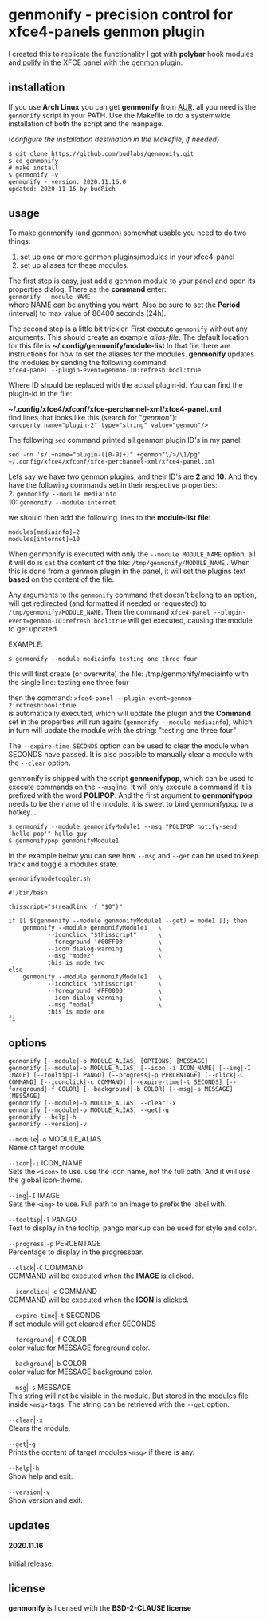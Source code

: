# genmonify - precision control for xfce4-panels genmon plugin 

I created this to replicate the functionality I got with
**polybar** hook modules and [polify] in the XFCE panel with
the [genmon] plugin.

installation
------------

If you use **Arch Linux** you can get **genmonify** from
[AUR].   all you need is the `genmonify` script in your
PATH. Use the Makefile to do a systemwide installation of
both the script and the manpage.  

(*configure the installation destination in the Makefile,
if needed*)

```
$ git clone https://github.com/budlabs/genmonify.git
$ cd genmonify
# make install
$ genmonify -v
genmonify - version: 2020.11.16.0
updated: 2020-11-16 by budRich
```


[polify]: https://github.com/budlabs/polify
[genmon]: https://gitlab.xfce.org/panel-plugins/xfce4-genmon-plugin
[AUR]: https://aur.archlinux.org/packages/genmonify/

usage
-----

To make genmonify (and genmon) somewhat usable you need to
do two things:  
1. set up one or more genmon plugins/modules in your
xfce4-panel  
2. set up aliases for these modules.  

The first step is easy, just add a genmon module to your
panel and open its properties dialog. There as the
**command** enter:  
`genmonify --module NAME`  
where NAME can be anything you want. Also be sure to set
the **Period** (interval) to max value of 86400 seconds
(24h).

The second step is a little bit trickier. First execute
`genmonify` without any arguments. This should create an
example *alias-file*. The default location for this file is
**~/.config/genmonify/module-list** In that file there are
instructions for how to set the aliases for the modules.
**genmonify** updates the modules by sending the following
command:  
`xfce4-panel --plugin-event=genmon-ID:refresh:bool:true`  

Where ID should be replaced with the actual plugin-id. You
can find the plugin-id in the file:  


**~/.config/xfce4/xfconf/xfce-perchannel-xml/xfce4-panel.xml**  
find lines that looks like this (search for "*genmon*"):  
`<property name="plugin-2" type="string" value="genmon"/>`

The following `sed` command printed all genmon plugin ID's
in my panel:  

```
sed -rn 's/.+name="plugin-([0-9]+)".+genmon"\/>/\1/pg' ~/.config/xfce4/xfconf/xfce-perchannel-xml/xfce4-panel.xml
```  


Lets say we have two genmon plugins, and their ID's are
**2** and **10**. And they have the following commands set
in their respective properties:  
2: `genmonify --module mediainfo`  
10: `genmonify --module internet`  

we should then add the following lines to the **module-list
file**:  
```
modules[mediainfo]=2
modules[internet]=10
```



When genmonify is executed with only the `--module
MODULE_NAME` option, all it will do is `cat` the content of
the file: `/tmp/genmonify/MODULE_NAME` . When this is done
from a genmon plugin in the panel, it will set the plugins
text **based** on the content of the file.  

Any arguments to the `genmonify` command that doesn't
belong to an option, will get redirected (and formatted if
needed or requested) to `/tmp/genmonify/MODULE_NAME`. Then
the command `xfce4-panel
--plugin-event=genmon-ID:refresh:bool:true`  will get
executed, causing the module to get updated.

EXAMPLE:  

```
$ genmonify --module mediainfo testing one three four
```


this will first create (or overwrite) the file:
/tmp/genmonify/mediainfo with the single line: testing one
three four

then the command:  `xfce4-panel
--plugin-event=genmon-2:refresh:bool:true`  
is automatically executed, which will update the  plugin
and the **Command** set in the properties  will run again:
(`genmonify --module mediainfo`), which in turn will update
the module with the string: "testing one three four"


The `--expire-time SECONDS` option can be used to clear the
module when SECONDS have passed. It is also possible to
manually clear a module with the `--clear` option.  

genmonify is shipped with the script **genmonifypop**,
which can be used to execute commands on the `--msg`line. It
will only execute a command if it is prefixed with the word
**POLIPOP**. And the first argument to **genmonifypop**
needs to be the name of the module, it is sweet to bind
genmonifypop to a hotkey...


```
$ genmonify --module genmonifyModule1 --msg "POLIPOP notify-send 'hello pop'" hello guy
$ genmonifypop genmonifyModule1
```


In the example below you can see how `--msg` and `--get`
can be used to keep track and toggle a modules state.  

`genmonifymodetoggler.sh`  

``` shell
#!/bin/bash

thisscript="$(readlink -f "$0")"

if [[ $(genmonify --module genmonifyModule1 --get) = mode1 ]]; then
    genmonify --module genmonifyModule1   \
           --iconclick "$thisscript"      \
           --foreground '#00FF00'         \
           --icon dialog-warning          \
           --msg "mode2"                  \
           this is mode two
else 
    genmonify --module genmonifyModule1   \
           --iconclick "$thisscript"      \
           --foreground '#FF0000'         \
           --icon dialog-warning          \
           --msg "mode1"                  \
           this is mode one
fi
```


options
-------

```text
genmonify [--module|-o MODULE_ALIAS] [OPTIONS] [MESSAGE]
genmonify [--module|-o MODULE_ALIAS] [--icon|-i ICON_NAME] [--img|-I IMAGE] [--tooltip|-l PANGO] [--progress|-p PERCENTAGE] [--click|-C COMMAND] [--iconclick|-c COMMAND] [--expire-time|-t SECONDS] [--foreground|-f COLOR] [--background|-b COLOR] [--msg|-s MESSAGE] [MESSAGE]
genmonify [--module|-o MODULE_ALIAS] --clear|-x
genmonify [--module|-o MODULE_ALIAS] --get|-g
genmonify --help|-h
genmonify --version|-v
```


`--module`|`-o` MODULE_ALIAS  
Name of target module

`--icon`|`-i` ICON_NAME  
Sets the `<icon>` to use. use the icon name, not the full
path. And it will use the global icon-theme.

`--img`|`-I` IMAGE  
Sets the `<img>` to use. Full path to an image to prefix
the label with.

`--tooltip`|`-l` PANGO  
Text to display in the tooltip, pango markup can be used
for style and color.

`--progress`|`-p` PERCENTAGE  
Percentage to display in the progressbar.

`--click`|`-C` COMMAND  
COMMAND will be executed when the **IMAGE** is clicked.

`--iconclick`|`-c` COMMAND  
COMMAND will be executed when the **ICON** is clicked.

`--expire-time`|`-t` SECONDS  
If set module will get cleared after SECONDS

`--foreground`|`-f` COLOR  
color value for MESSAGE foreground color.

`--background`|`-b` COLOR  
color value for MESSAGE background color.

`--msg`|`-s` MESSAGE  
This string will not be visible in the module. But stored
in the modules file inside `<msg>` tags. The string can be
retrieved with the `--get` option.

`--clear`|`-x`  
Clears the module.

`--get`|`-g`  
Prints the content of target modules `<msg>` if there is
any.

`--help`|`-h`  
Show help and exit.

`--version`|`-v`  
Show version and exit.

## updates

#### 2020.11.16

Initial release.


## license

**genmonify** is licensed with the **BSD-2-CLAUSE license**


